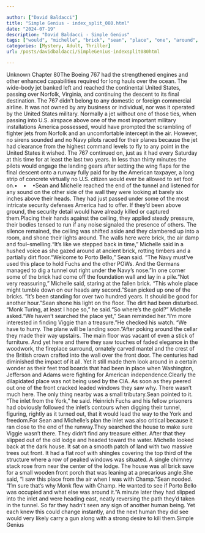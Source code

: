 ```yaml
---

author: ["David Baldacci"]
title: "Simple Genius - index_split_080.html"
date: "2024-07-19"
description: "David Baldacci - Simple Genius"
tags: ["would", "michelle", "brick", "sean", "place", "one", "around", "said", "jet", "tunnel", "wall", "yet", "front", "inlet", "united", "state", "air", "navy", "two", "saw", "house", "long", "reached", "passing", "norfolk"]
categories: [Mystery, Adult, Thriller]
url: /posts/davidbaldacci/SimpleGenius-indexsplit080html

---
```



Unknown
Chapter 80The Boeing 767 had the strengthened engines and other enhanced capabilities required for long hauls over the ocean. The wide–body jet banked left and reached the continental United States, passing over Norfolk, Virginia, and continuing the descent to its final destination. The 767 didn’t belong to any domestic or foreign commercial airline. It was not owned by any business or individual, nor was it operated by the United States military. Normally a jet without one of those ties, when passing into U.S. airspace above one of the most important military installations America possessed, would have prompted the scrambling of fighter jets from Norfolk and an uncomfortable intercept in the air. However, no sirens sounded and no Navy pilots raced for their planes because the jet had clearance from the highest command levels to fly to any point in the United States it wished. The 767 continued on, just as it had every Saturday at this time for at least the last two years. In less than thirty minutes the pilots would engage the landing gears after setting the wing flaps for the final descent onto a runway fully paid for by the American taxpayer, a long strip of concrete virtually no U.S. citizen would ever be allowed to set foot on.•    •    •Sean and Michelle reached the end of the tunnel and listened for any sound on the other side of the wall they were looking at barely six inches above their heads. They had just passed under some of the most intricate security defenses America had to offer. If they’d been above ground, the security detail would have already killed or captured them.Placing their hands against the ceiling, they applied steady pressure, their bodies tensed to run if any noise signaled the presence of others. The silence remained, the ceiling was shifted aside and they clambered up into a room, and shone their lights around. The walls here were brick, the air damp and foul–smelling.“It’s like we stepped back in time,” Michelle said in a hushed voice as she gazed around at ancient brick, rotting timbers and a partially dirt floor.“Welcome to Porto Bello,” Sean said. “The Navy must’ve used this place to hold Fuchs and the other POWs. And the Germans managed to dig a tunnel out right under the Navy’s nose.”In one corner some of the brick had come off the foundation wall and lay in a pile.“Not very reassuring,” Michelle said, staring at the fallen brick. “This whole place might tumble down on our heads any second.”Sean picked up one of the bricks. “It’s been standing for over two hundred years. It should be good for another hour.”Sean shone his light on the floor. The dirt had been disturbed. “Monk Turing, at least I hope so,” he said.“So where’s the gold?” Michelle asked.“We haven’t searched the place yet,” Sean reminded her.“I’m more interested in finding Viggie than a treasure.”He checked his watch. “We have to hurry. The plane will be landing soon.”After poking around the cellar they made their way upstairs. The main floor was vacant of even a stick of furniture. And yet here and there they saw touches of faded elegance in the woodwork, the fireplace surround, ornately carved mantel and the crest of the British crown crafted into the wall over the front door. The centuries had diminished the impact of it all. Yet it still made them look around in a certain wonder as their feet trod boards that had been in place when Washington, Jefferson and Adams were fighting for American independence.Clearly the dilapidated place was not being used by the CIA. As soon as they peered out one of the front cracked leaded windows they saw why. There wasn’t much here. The only thing nearby was a small tributary.Sean pointed to it. “The inlet from the York,” he said. Heinrich Fuchs and his fellow prisoners had obviously followed the inlet’s contours when digging their tunnel, figuring, rightly as it turned out, that it would lead the way to the York and freedom.For Sean and Michelle’s plan the inlet was also critical because it ran close to the end of the runway.They searched the house to make sure Viggie wasn’t there. They didn’t find any treasure either. After that they slipped out of the old lodge and headed toward the water. Michelle looked back at the dark house. It sat on a smooth patch of land with two massive trees out front. It had a flat roof with shingles covering the top third of the structure where a row of peaked windows was situated. A single chimney stack rose from near the center of the lodge. The house was all brick save for a small wooden front porch that was leaning at a precarious angle.She said, “I saw this place from the air when I was with Champ.”Sean nooded. “I’m sure that’s why Monk flew with Champ. He wanted to see if Porto Bello was occupied and what else was around it.”A minute later they had slipped into the inlet and were heading east, neatly reversing the path they’d taken in the tunnel. So far they hadn’t seen any sign of another human being. Yet each knew this could change instantly, and the next human they did see would very likely carry a gun along with a strong desire to kill them.Simple Genius
